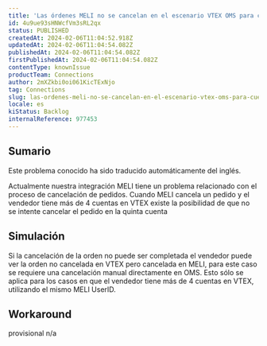 ```yaml
---
title: 'Las órdenes MELI no se cancelan en el escenario VTEX OMS para cuentas múltiples'
id: 4u9ue93sHNWcfVm3sRL2qx
status: PUBLISHED
createdAt: 2024-02-06T11:04:52.918Z
updatedAt: 2024-02-06T11:04:54.082Z
publishedAt: 2024-02-06T11:04:54.082Z
firstPublishedAt: 2024-02-06T11:04:54.082Z
contentType: knownIssue
productTeam: Connections
author: 2mXZkbi0oi061KicTExNjo
tag: Connections
slug: las-ordenes-meli-no-se-cancelan-en-el-escenario-vtex-oms-para-cuentas-multiples
locale: es
kiStatus: Backlog
internalReference: 977453
---
```


## Sumario

<div class="alert alert-info">
  <p>Este problema conocido ha sido traducido automáticamente del inglés.</p>
</div>



Actualmente nuestra integración MELI tiene un problema relacionado con el proceso de cancelación de pedidos. Cuando MELI cancela un pedido y el vendedor tiene más de 4 cuentas en VTEX existe la posibilidad de que no se intente cancelar el pedido en la quinta cuenta


##

## Simulación



Si la cancelación de la orden no puede ser completada el vendedor puede ver la orden no cancelada en VTEX pero cancelada en MELI, para este caso se requiere una cancelación manual directamente en OMS.
Esto sólo se aplica para los casos en que el vendedor tiene más de 4 cuentas en VTEX, utilizando el mismo MELI UserID.



## Workaround

 provisional
n/a





